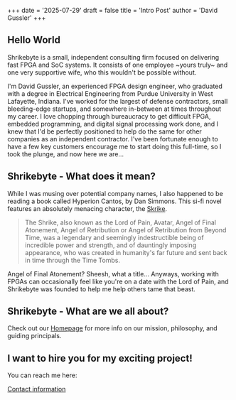 +++
date = '2025-07-29'
draft = false
title = 'Intro Post'
author = 'David Gussler'
+++

## Hello World

Shrikebyte is a small, independent consulting firm focused on delivering fast FPGA and SoC systems. It consists of one employee \~yours truly\~ and one very supportive wife, who this wouldn't be possible without.

I'm David Gussler, an experienced FPGA design engineer, who graduated with a degree in Electrical Engineering from Purdue University in West Lafayette, Indiana. I've worked for the largest of defense contractors, small bleeding-edge startups, and somewhere in-between at times throughout my career. I love chopping through bureaucracy to get difficult FPGA, embedded programming, and digital signal processing work done, and I knew that I'd be perfectly positioned to help do the same for other companies as an independent contractor. I've been fortunate enough to have a few key customers encourage me to start doing this full-time, so I took the plunge, and now here we are...

## Shrikebyte - What does it mean?

While I was musing over potential company names, I also happened to be reading a book called Hyperion Cantos, by Dan Simmons. This si-fi novel features an absolutely menacing character, the [Skrike](https://hyperioncantos.fandom.com/wiki/Shrike).

> The Shrike, also known as the Lord of Pain, Avatar, Angel of Final Atonement, Angel of Retribution or Angel of Retribution from Beyond Time, was a legendary and seemingly indestructible being of incredible power and strength, and of dauntingly imposing appearance, who was created in humanity's far future and sent back in time through the Time Tombs.

Angel of Final Atonement? Sheesh, what a title... Anyways, working with FPGAs can occasionally feel like you're on a date with the Lord of Pain, and Shrikebyte was founded to help me help others tame that beast.

## Shrikebyte - What are we all about?

Check out our [Homepage](/) for more info on our mission, philosophy, and guiding principals.

## I want to hire you for my exciting project!

You can reach me here:

[Contact information](/contact/)
